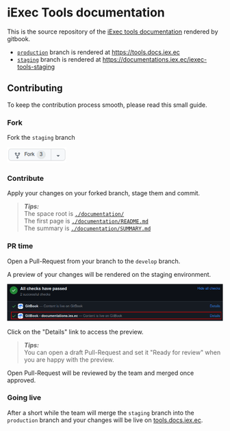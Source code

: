 # iExec Tools documentation

This is the source repository of the [iExec tools documentation](https://tools.docs.iex.ec) rendered by gitbook.

- [`production`](https://github.com/iExecBlockchainComputing/documentation-tools/tree/production) branch is rendered at <https://tools.docs.iex.ec>
- [`staging`](https://github.com/iExecBlockchainComputing/documentation-tools/tree/staging) branch is rendered at <https://documentations.iex.ec/iexec-tools-staging>

## Contributing

To keep the contribution process smooth, please read this small guide.

### Fork

Fork the `staging` branch

[![fork-button](./hidden-assets/fork-button.png)](https://github.com/iExecBlockchainComputing/documentation-tools/fork)

### Contribute

Apply your changes on your forked branch, stage them and commit.

> _**Tips:**_  
> The space root is [`./documentation/`](./documentation/)  
> The first page is [`./documentation/README.md`](./documentation/README.md)  
> The summary is [`./documentation/SUMMARY.md`](./documentation/SUMMARY.md)

### PR time

Open a Pull-Request from your branch to the `develop` branch.

A preview of your changes will be rendered on the staging environment.

![PR-preview](./hidden-assets/PR-preview.png)

Click on the "Details" link to access the preview.

> _**Tips:**_  
> You can open a draft Pull-Request and set it "Ready for review" when you are happy with the preview.

Open Pull-Request will be reviewed by the team and merged once approved.

### Going live

After a short while the team will merge the `staging` branch into the `production` branch and your changes will be live on [tools.docs.iex.ec](https://tools.docs.iex.ec).
